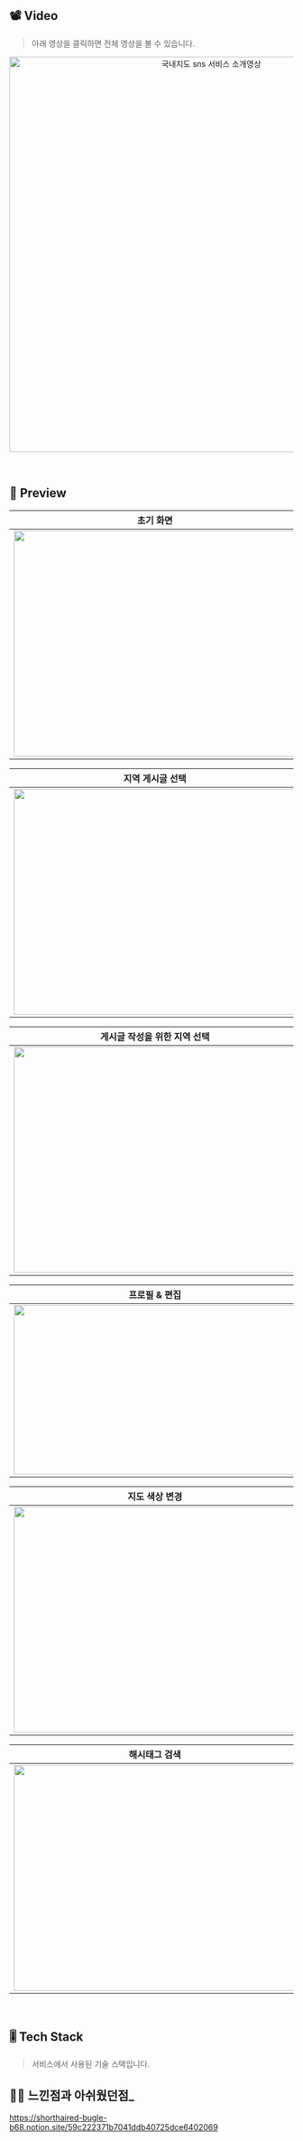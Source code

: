 <!-- ## 서버가 내려간 관계로 시연영상 링크로 대체하겠습니다!
> https://youngman12.tistory.com/19
<br/> -->

## 📽 Video

> 아래 영상을 클릭하면 전체 영상을 볼 수 있습니다.

<p align="center">
<a href="https://youngman12.tistory.com/19"><img src="https://user-images.githubusercontent.com/61752860/147769532-7870e26a-7bbd-4842-bc9c-b2d40bd92d56.gif" width="700" alt="국내지도 sns 서비스 소개영상"></a>
</p>
<br/>

## 🚞 Preview

|                                                                  초기 화면                                                                  |                                                                 상세 페이지                                                                 |
| :-----------------------------------------------------------------------------------------------------------------------------------------: | :-----------------------------------------------------------------------------------------------------------------------------------------: |
| <img src="https://user-images.githubusercontent.com/61752860/147766920-34521a7a-0229-4d7b-9a0a-f7b267dffa22.png" width="500" height="400"/> | <img src="https://user-images.githubusercontent.com/61752860/147767394-ca469a17-d458-41eb-ac3c-cfb03e9c6755.png" width="500" height="400"/> |

|                                                              지역 게시글 선택                                                               |                                                         선택 지역 게시글 없는 경우                                                          |
| :-----------------------------------------------------------------------------------------------------------------------------------------: | :-----------------------------------------------------------------------------------------------------------------------------------------: |
| <img src="https://user-images.githubusercontent.com/61752860/147767989-bd54cd6c-25ad-4db2-870d-4eae30682ee4.png" width="500" height="400"/> | <img src="https://user-images.githubusercontent.com/61752860/147768122-4574433e-3f99-4821-99d1-e9515f3f6df1.png" width="500" height="400"/> |

|                                                        게시글 작성을 위한 지역 선택                                                         |                                                                 게시글 작성                                                                 |
| :-----------------------------------------------------------------------------------------------------------------------------------------: | :-----------------------------------------------------------------------------------------------------------------------------------------: |
| <img src="https://user-images.githubusercontent.com/61752860/147768231-897edd56-753a-41e8-9673-9c8e3c509a18.png" width="500" height="400"/> | <img src="https://user-images.githubusercontent.com/61752860/147768410-8a6d3ca3-3e4e-47a6-9dda-c31897e1867e.png" width="500" height="400"/> |

|                                                                프로필 & 편집                                                                |                                                             게시글 수정 및 삭제                                                             |
| :-----------------------------------------------------------------------------------------------------------------------------------------: | :-----------------------------------------------------------------------------------------------------------------------------------------: |
| <img src="https://user-images.githubusercontent.com/61752860/147768597-de95186f-7984-4c8e-a2ed-68e3519d7ace.png" width="500" height="300"/> | <img src="https://user-images.githubusercontent.com/61752860/147769860-2675819d-1878-46f3-a2c4-acadd8837508.png" width="500" height="300"/> |

|                                                               지도 색상 변경                                                                |                                                             배경 계절 화면 변경                                                             |
| :-----------------------------------------------------------------------------------------------------------------------------------------: | :-----------------------------------------------------------------------------------------------------------------------------------------: |
| <img src="https://user-images.githubusercontent.com/61752860/147770026-15b2da94-dad2-4026-a41f-f2c4788e6adf.png" width="500" height="400"/> | <img src="https://user-images.githubusercontent.com/61752860/147770036-eeaf09b2-6723-4b7b-b8d3-eadc641c36d7.png" width="500" height="400"/> |

|                                                                해시태그 검색                                                                |                                                                관리자 페이지                                                                |
| :-----------------------------------------------------------------------------------------------------------------------------------------: | :-----------------------------------------------------------------------------------------------------------------------------------------: |
| <img src="https://user-images.githubusercontent.com/61752860/147770160-db1e1e9f-3115-40ce-bc2a-d3d37d8c1fd5.png" width="500" height="400"/> | <img src="https://user-images.githubusercontent.com/61752860/147770179-a4730935-be79-4d1e-a7df-85ca97521a4e.png" width="500" height="400"/> |

<br/>

## 🎚 Tech Stack

> 서비스에서 사용된 기술 스택입니다.
> </br>

## 🏄‍♂️ 느낀점과 아쉬웠던점\_

https://shorthaired-bugle-b68.notion.site/59c222371b7041ddb40725dce6402069

